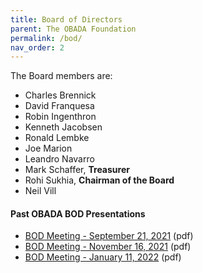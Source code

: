 ```yaml
---
title: Board of Directors
parent: The OBADA Foundation
permalink: /bod/
nav_order: 2
---
```


The Board members are:
+ Charles Brennick
+ David Franquesa
+ Robin Ingenthron
+ Kenneth Jacobsen
+ Ronald Lembke
+ Joe Marion
+ Leandro Navarro
+ Mark Schaffer, **Treasurer**
+ Rohi Sukhia, **Chairman of the Board**
+ Neil Vill

#### Past OBADA BOD Presentations
+ [BOD Meeting - September 21, 2021](/presentations/2021/OBADA-BOD-Sep_21_21.pdf) (pdf)
+ [BOD Meeting - November 16, 2021](/presentations/2021/OBADA-BOD-Nov_16_21.pdf) (pdf)
+ [BOD Meeting - January 11, 2022](/presentations/2022/OBADA-BOD-Jan_11_22.pdf) (pdf)


